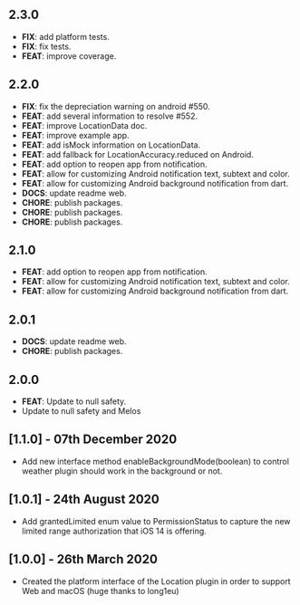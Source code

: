 ## 2.3.0

- **FIX**: add platform tests.
- **FIX**: fix tests.
- **FEAT**: improve coverage.

## 2.2.0

- **FIX**: fix the depreciation warning on android #550.
- **FEAT**: add several information to resolve #552.
- **FEAT**: improve LocationData doc.
- **FEAT**: improve example app.
- **FEAT**: add isMock information on LocationData.
- **FEAT**: add fallback for LocationAccuracy.reduced on Android.
- **FEAT**: add option to reopen app from notification.
- **FEAT**: allow for customizing Android notification text, subtext and color.
- **FEAT**: allow for customizing Android background notification from dart.
- **DOCS**: update readme web.
- **CHORE**: publish packages.
- **CHORE**: publish packages.
- **CHORE**: publish packages.

## 2.1.0

- **FEAT**: add option to reopen app from notification.
- **FEAT**: allow for customizing Android notification text, subtext and color.
- **FEAT**: allow for customizing Android background notification from dart.

## 2.0.1

- **DOCS**: update readme web.
- **CHORE**: publish packages.

## 2.0.0

- **FEAT**: Update to null safety.
- Update to null safety and Melos

## [1.1.0] - 07th December 2020

- Add new interface method enableBackgroundMode(boolean) to control weather
  plugin should work in the background or not.

## [1.0.1] - 24th August 2020

- Add grantedLimited enum value to PermissionStatus to capture the new limited
  range authorization that iOS 14 is offering.

## [1.0.0] - 26th March 2020

- Created the platform interface of the Location plugin in order to support Web
  and macOS (huge thanks to long1eu)

